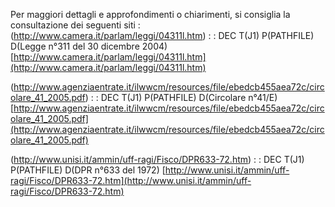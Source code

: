 Per maggiori dettagli e approfondimenti o chiarimenti, si consiglia la consultazione dei seguenti siti : 
(http://www.camera.it/parlam/leggi/04311l.htm)
 :  : DEC T(J1) P(PATHFILE) D(Legge n°311 del 30 dicembre 2004) [http://www.camera.it/parlam/leggi/04311l.htm](http://www.camera.it/parlam/leggi/04311l.htm)

(http://www.agenziaentrate.it/ilwwcm/resources/file/ebedcb455aea72c/circolare_41_2005.pdf)
 :  : DEC T(J1) P(PATHFILE) D(Circolare n°41/E) [http://www.agenziaentrate.it/ilwwcm/resources/file/ebedcb455aea72c/circolare_41_2005.pdf](http://www.agenziaentrate.it/ilwwcm/resources/file/ebedcb455aea72c/circolare_41_2005.pdf)

(http://www.unisi.it/ammin/uff-ragi/Fisco/DPR633-72.htm)
 :  : DEC T(J1) P(PATHFILE) D(DPR n°633 del 1972) [http://www.unisi.it/ammin/uff-ragi/Fisco/DPR633-72.htm](http://www.unisi.it/ammin/uff-ragi/Fisco/DPR633-72.htm)
